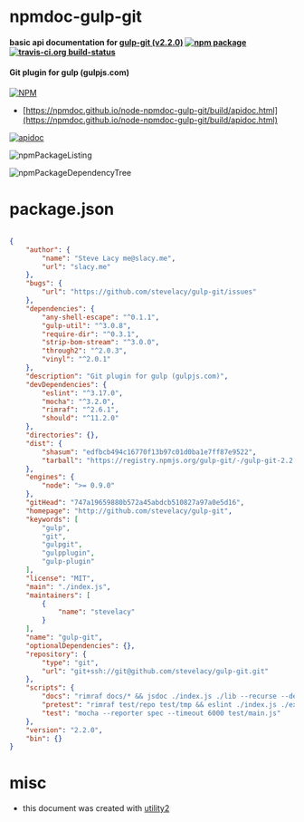 # npmdoc-gulp-git

#### basic api documentation for  [gulp-git (v2.2.0)](http://github.com/stevelacy/gulp-git)  [![npm package](https://img.shields.io/npm/v/npmdoc-gulp-git.svg?style=flat-square)](https://www.npmjs.org/package/npmdoc-gulp-git) [![travis-ci.org build-status](https://api.travis-ci.org/npmdoc/node-npmdoc-gulp-git.svg)](https://travis-ci.org/npmdoc/node-npmdoc-gulp-git)

#### Git plugin for gulp (gulpjs.com)

[![NPM](https://nodei.co/npm/gulp-git.png?downloads=true&downloadRank=true&stars=true)](https://www.npmjs.com/package/gulp-git)

- [https://npmdoc.github.io/node-npmdoc-gulp-git/build/apidoc.html](https://npmdoc.github.io/node-npmdoc-gulp-git/build/apidoc.html)

[![apidoc](https://npmdoc.github.io/node-npmdoc-gulp-git/build/screenCapture.buildCi.browser.%252Ftmp%252Fbuild%252Fapidoc.html.png)](https://npmdoc.github.io/node-npmdoc-gulp-git/build/apidoc.html)

![npmPackageListing](https://npmdoc.github.io/node-npmdoc-gulp-git/build/screenCapture.npmPackageListing.svg)

![npmPackageDependencyTree](https://npmdoc.github.io/node-npmdoc-gulp-git/build/screenCapture.npmPackageDependencyTree.svg)



# package.json

```json

{
    "author": {
        "name": "Steve Lacy me@slacy.me",
        "url": "slacy.me"
    },
    "bugs": {
        "url": "https://github.com/stevelacy/gulp-git/issues"
    },
    "dependencies": {
        "any-shell-escape": "^0.1.1",
        "gulp-util": "^3.0.8",
        "require-dir": "^0.3.1",
        "strip-bom-stream": "^3.0.0",
        "through2": "^2.0.3",
        "vinyl": "^2.0.1"
    },
    "description": "Git plugin for gulp (gulpjs.com)",
    "devDependencies": {
        "eslint": "^3.17.0",
        "mocha": "^3.2.0",
        "rimraf": "^2.6.1",
        "should": "^11.2.0"
    },
    "directories": {},
    "dist": {
        "shasum": "edfbcb494c16770f13b97c01d0ba1e7ff87e9522",
        "tarball": "https://registry.npmjs.org/gulp-git/-/gulp-git-2.2.0.tgz"
    },
    "engines": {
        "node": ">= 0.9.0"
    },
    "gitHead": "747a19659880b572a45abdcb510827a97a0e5d16",
    "homepage": "http://github.com/stevelacy/gulp-git",
    "keywords": [
        "gulp",
        "git",
        "gulpgit",
        "gulpplugin",
        "gulp-plugin"
    ],
    "license": "MIT",
    "main": "./index.js",
    "maintainers": [
        {
            "name": "stevelacy"
        }
    ],
    "name": "gulp-git",
    "optionalDependencies": {},
    "repository": {
        "type": "git",
        "url": "git+ssh://git@github.com/stevelacy/gulp-git.git"
    },
    "scripts": {
        "docs": "rimraf docs/* && jsdoc ./index.js ./lib --recurse --destination ./docs",
        "pretest": "rimraf test/repo test/tmp && eslint ./index.js ./examples/ ./lib/ ./test/",
        "test": "mocha --reporter spec --timeout 6000 test/main.js"
    },
    "version": "2.2.0",
    "bin": {}
}
```



# misc
- this document was created with [utility2](https://github.com/kaizhu256/node-utility2)
